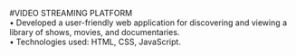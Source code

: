 #VIDEO STREAMING PLATFORM<br>
• Developed a user-friendly web application for discovering and viewing a library of shows, movies, and documentaries.  
• Technologies used: HTML, CSS, JavaScript.
